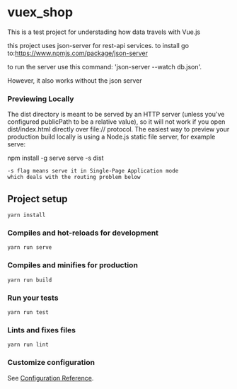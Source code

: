# vuex_shop

This is a test project for understading how data travels with Vue.js

this project uses json-server for rest-api services.
to install go to:https://www.npmjs.com/package/json-server

to run the server use this command:
'json-server --watch db.json'.

However, it also works without the json server

### Previewing Locally

The dist directory is meant to be served by an HTTP server (unless you've configured publicPath to be a relative value), so it will not work if you open dist/index.html directly over file:// protocol. The easiest way to preview your production build locally is using a Node.js static file server, for example serve:

npm install -g serve
serve -s dist

    -s flag means serve it in Single-Page Application mode
    which deals with the routing problem below

## Project setup

```
yarn install
```

### Compiles and hot-reloads for development

```
yarn run serve
```

### Compiles and minifies for production

```
yarn run build
```

### Run your tests

```
yarn run test
```

### Lints and fixes files

```
yarn run lint
```

### Customize configuration

See [Configuration Reference](https://cli.vuejs.org/config/).
